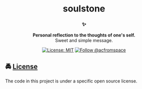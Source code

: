 <!-- HEADING -->

<!-- <p align="center">
  <img src="./images/avatar.png" width="60">
</p> -->
<h1 align="center">soulstone</h1>

<!-- DESCRIPTION -->

<h3 align="center">
  <span role="img" aria-label="Sparkles">✨</span>
</h3>
<p align="center">
  <strong>Personal reflection to the thoughts of one's self.</strong><br>
  Sweet and simple message.
</p>

<!-- INFORMATION (Shields:IO) -->

<p align="center">
    <a href="https://github.com/acfromspace/soulstone/blob/master/LICENSE">
        <img src="https://img.shields.io/github/license/mashape/apistatus.svg"
            alt="License: MIT"></a>
    <a href="https://twitter.com/intent/follow?screen_name=acfromspace">
        <img src="https://img.shields.io/twitter/follow/acfromspace.svg?style=social&logo=twitter"
            alt="Follow @acfromspace"></a>
</p>

<!-- FEATURES -->

## <span role="img" aria-label="Oncoming Police Car">🚔</span> [License](LICENSE)

The code in this project is under a specific open source license.
